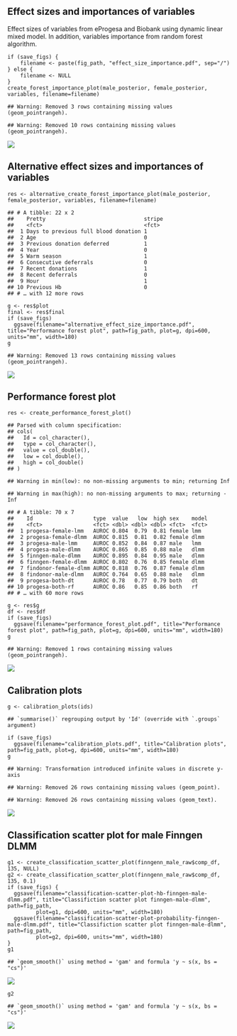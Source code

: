 Effect sizes and importances of variables
-----------------------------------------

Effect sizes of variables from eProgesa and Biobank using dynamic linear
mixed model. In addition, variables importance from random forest
algorithm.

    if (save_figs) {
        filename <- paste(fig_path, "effect_size_importance.pdf", sep="/")
    } else {
        filename <- NULL
    }
    create_forest_importance_plot(male_posterior, female_posterior, variables, filename=filename)

    ## Warning: Removed 3 rows containing missing values (geom_pointrangeh).

    ## Warning: Removed 10 rows containing missing values (geom_pointrangeh).

![](article_figures_files/figure-markdown_strict/unnamed-chunk-4-1.png)

Alternative effect sizes and importances of variables
-----------------------------------------------------

    res <- alternative_create_forest_importance_plot(male_posterior, female_posterior, variables, filename=filename)

    ## # A tibble: 22 x 2
    ##    Pretty                               stripe
    ##    <fct>                                <fct> 
    ##  1 Days to previous full blood donation 1     
    ##  2 Age                                  0     
    ##  3 Previous donation deferred           1     
    ##  4 Year                                 0     
    ##  5 Warm season                          1     
    ##  6 Consecutive deferrals                0     
    ##  7 Recent donations                     1     
    ##  8 Recent deferrals                     0     
    ##  9 Hour                                 1     
    ## 10 Previous Hb                          0     
    ## # … with 12 more rows

    g <- res$plot
    final <- res$final
    if (save_figs)
      ggsave(filename="alternative_effect_size_importance.pdf", title="Performance forest plot", path=fig_path, plot=g, dpi=600, units="mm", width=180)
    g

    ## Warning: Removed 13 rows containing missing values (geom_pointrangeh).

![](article_figures_files/figure-markdown_strict/unnamed-chunk-6-1.png)

Performance forest plot
-----------------------

    res <- create_performance_forest_plot()

    ## Parsed with column specification:
    ## cols(
    ##   Id = col_character(),
    ##   type = col_character(),
    ##   value = col_double(),
    ##   low = col_double(),
    ##   high = col_double()
    ## )

    ## Warning in min(low): no non-missing arguments to min; returning Inf

    ## Warning in max(high): no non-missing arguments to max; returning -Inf

    ## # A tibble: 70 x 7
    ##    Id                   type  value   low  high sex    model
    ##    <fct>                <fct> <dbl> <dbl> <dbl> <fct>  <fct>
    ##  1 progesa-female-lmm   AUROC 0.804  0.79  0.81 female lmm  
    ##  2 progesa-female-dlmm  AUROC 0.815  0.81  0.82 female dlmm 
    ##  3 progesa-male-lmm     AUROC 0.852  0.84  0.87 male   lmm  
    ##  4 progesa-male-dlmm    AUROC 0.865  0.85  0.88 male   dlmm 
    ##  5 finngen-male-dlmm    AUROC 0.895  0.84  0.95 male   dlmm 
    ##  6 finngen-female-dlmm  AUROC 0.802  0.76  0.85 female dlmm 
    ##  7 findonor-female-dlmm AUROC 0.818  0.76  0.87 female dlmm 
    ##  8 findonor-male-dlmm   AUROC 0.764  0.65  0.88 male   dlmm 
    ##  9 progesa-both-dt      AUROC 0.78   0.77  0.79 both   dt   
    ## 10 progesa-both-rf      AUROC 0.86   0.85  0.86 both   rf   
    ## # … with 60 more rows

    g <- res$g
    df <- res$df
    if (save_figs)
      ggsave(filename="performance_forest_plot.pdf", title="Performance forest plot", path=fig_path, plot=g, dpi=600, units="mm", width=180)
    g

    ## Warning: Removed 1 rows containing missing values (geom_pointrangeh).

![](article_figures_files/figure-markdown_strict/unnamed-chunk-8-1.png)

Calibration plots
-----------------

    g <- calibration_plots(ids)

    ## `summarise()` regrouping output by 'Id' (override with `.groups` argument)

    if (save_figs)
      ggsave(filename="calibration_plots.pdf", title="Calibration plots", path=fig_path, plot=g, dpi=600, units="mm", width=180)
    g

    ## Warning: Transformation introduced infinite values in discrete y-axis

    ## Warning: Removed 26 rows containing missing values (geom_point).

    ## Warning: Removed 26 rows containing missing values (geom_text).

![](article_figures_files/figure-markdown_strict/cars-1.png)

Classification scatter plot for male Finngen DLMM
-------------------------------------------------

    g1 <- create_classification_scatter_plot(finngenn_male_raw$comp_df, 135, NULL)
    g2 <- create_classification_scatter_plot(finngenn_male_raw$comp_df, 135, 0.1)
    if (save_figs) {
      ggsave(filename="classification-scatter-plot-hb-finngen-male-dlmm.pdf", title="Classifiction scatter plot finngen-male-dlmm", path=fig_path, 
             plot=g1, dpi=600, units="mm", width=180)
      ggsave(filename="classification-scatter-plot-probability-finngen-male-dlmm.pdf", title="Classifiction scatter plot finngen-male-dlmm", path=fig_path, 
             plot=g2, dpi=600, units="mm", width=180)
    }
    g1

    ## `geom_smooth()` using method = 'gam' and formula 'y ~ s(x, bs = "cs")'

![](article_figures_files/figure-markdown_strict/unnamed-chunk-11-1.png)

    g2

    ## `geom_smooth()` using method = 'gam' and formula 'y ~ s(x, bs = "cs")'

![](article_figures_files/figure-markdown_strict/unnamed-chunk-11-2.png)
